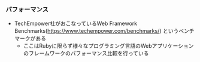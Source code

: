 ### パフォーマンス

* TechEmpower社がおこなっているWeb Framework Benchmarks(https://www.techempower.com/benchmarks/) というベンチマークがある
  * ここはRubyに限らず様々なプログラミング言語のWebアプリケーションのフレームワークのパフォーマンス比較を行っている
